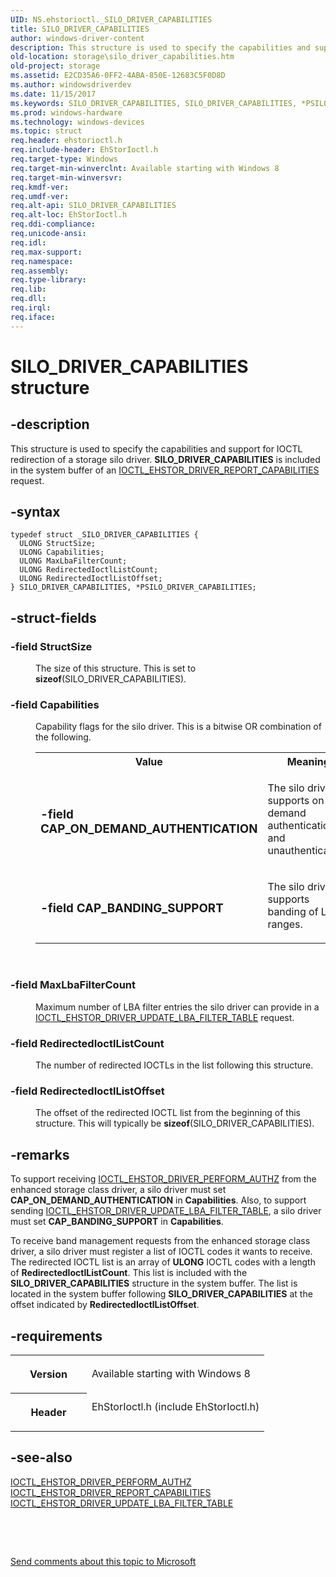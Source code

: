 ```yaml
---
UID: NS.ehstorioctl._SILO_DRIVER_CAPABILITIES
title: SILO_DRIVER_CAPABILITIES
author: windows-driver-content
description: This structure is used to specify the capabilities and support for IOCTL redirection of a storage silo driver. SILO_DRIVER_CAPABILITIES is included in the system buffer of an IOCTL_EHSTOR_DRIVER_REPORT_CAPABILITIES request.
old-location: storage\silo_driver_capabilities.htm
old-project: storage
ms.assetid: E2CD35A6-0FF2-4ABA-850E-12683C5F0D8D
ms.author: windowsdriverdev
ms.date: 11/15/2017
ms.keywords: SILO_DRIVER_CAPABILITIES, SILO_DRIVER_CAPABILITIES, *PSILO_DRIVER_CAPABILITIES
ms.prod: windows-hardware
ms.technology: windows-devices
ms.topic: struct
req.header: ehstorioctl.h
req.include-header: EhStorIoctl.h
req.target-type: Windows
req.target-min-winverclnt: Available starting with Windows 8
req.target-min-winversvr: 
req.kmdf-ver: 
req.umdf-ver: 
req.alt-api: SILO_DRIVER_CAPABILITIES
req.alt-loc: EhStorIoctl.h
req.ddi-compliance: 
req.unicode-ansi: 
req.idl: 
req.max-support: 
req.namespace: 
req.assembly: 
req.type-library: 
req.lib: 
req.dll: 
req.irql: 
req.iface: 
---
```


# SILO_DRIVER_CAPABILITIES structure



## -description
<p>This structure is used to specify the capabilities and support for IOCTL redirection of a storage silo driver. <b>SILO_DRIVER_CAPABILITIES</b> is included in the system buffer of an <a href="https://msdn.microsoft.com/library/windows/hardware/hh451445">IOCTL_EHSTOR_DRIVER_REPORT_CAPABILITIES</a> request.</p>


## -syntax

````
typedef struct _SILO_DRIVER_CAPABILITIES {
  ULONG StructSize;
  ULONG Capabilities;
  ULONG MaxLbaFilterCount;
  ULONG RedirectedIoctlListCount;
  ULONG RedirectedIoctlListOffset;
} SILO_DRIVER_CAPABILITIES, *PSILO_DRIVER_CAPABILITIES;
````


## -struct-fields
<dl>

### -field <b>StructSize</b>

<dd>
<p>The size of this structure. This is set to <b>sizeof</b>(SILO_DRIVER_CAPABILITIES).</p>
</dd>

### -field <b>Capabilities</b>

<dd>
<p>Capability flags for the silo driver. This is a bitwise OR combination of the following.</p>
<table>
<tr>
<th>Value</th>
<th>Meaning</th>
</tr>
<tr>
<td width="40%"><a id="CAP_ON_DEMAND_AUTHENTICATION"></a><a id="cap_on_demand_authentication"></a><dl>

### -field <b>CAP_ON_DEMAND_AUTHENTICATION</b>

</dl>
</td>
<td width="60%">
<p>The silo driver supports on-demand authentication and unauthentication.</p>
</td>
</tr>
<tr>
<td width="40%"><a id="CAP_BANDING_SUPPORT"></a><a id="cap_banding_support"></a><dl>

### -field <b>CAP_BANDING_SUPPORT</b>

</dl>
</td>
<td width="60%">
<p>The silo driver supports banding of LBA ranges.</p>
</td>
</tr>
</table>
<p> </p>
</dd>

### -field <b>MaxLbaFilterCount</b>

<dd>
<p>Maximum number of LBA filter entries the silo driver can provide in a <a href="https://msdn.microsoft.com/library/windows/hardware/hh406723">IOCTL_EHSTOR_DRIVER_UPDATE_LBA_FILTER_TABLE</a> request.</p>
</dd>

### -field <b>RedirectedIoctlListCount</b>

<dd>
<p>The number of redirected IOCTLs in the list following this structure.</p>
</dd>

### -field <b>RedirectedIoctlListOffset</b>

<dd>
<p>The offset of the redirected IOCTL list from the beginning of this structure. This will typically be <b>sizeof</b>(SILO_DRIVER_CAPABILITIES).</p>
</dd>
</dl>

## -remarks
<p>To support receiving <a href="https://msdn.microsoft.com/library/windows/hardware/hh451439">IOCTL_EHSTOR_DRIVER_PERFORM_AUTHZ</a> from the enhanced storage class driver, a silo driver must set <b>CAP_ON_DEMAND_AUTHENTICATION</b> in <b>Capabilities</b>. Also, to support sending <a href="https://msdn.microsoft.com/library/windows/hardware/hh406723">IOCTL_EHSTOR_DRIVER_UPDATE_LBA_FILTER_TABLE</a>, a silo driver must set <b>CAP_BANDING_SUPPORT</b> in <b>Capabilities</b>.</p>

<p>To receive band management requests from the enhanced storage class driver, a silo driver must register a list of IOCTL codes it wants to receive. The redirected IOCTL list is an array of <b>ULONG</b> IOCTL codes with a length of <b>RedirectedIoctlListCount</b>. This list is included with the <b>SILO_DRIVER_CAPABILITIES</b> structure in the system buffer. The list is located in the system buffer following  <b>SILO_DRIVER_CAPABILITIES</b> at the offset indicated by <b>RedirectedIoctlListOffset</b>.</p>

## -requirements
<table>
<tr>
<th width="30%">
<p>Version</p>
</th>
<td width="70%">
<p>Available starting with Windows 8</p>
</td>
</tr>
<tr>
<th width="30%">
<p>Header</p>
</th>
<td width="70%">
<dl>
<dt>EhStorIoctl.h (include EhStorIoctl.h)</dt>
</dl>
</td>
</tr>
</table>

## -see-also
<dl>
<dt>
<a href="https://msdn.microsoft.com/library/windows/hardware/hh451439">IOCTL_EHSTOR_DRIVER_PERFORM_AUTHZ</a>
</dt>
<dt>
<a href="https://msdn.microsoft.com/library/windows/hardware/hh451445">IOCTL_EHSTOR_DRIVER_REPORT_CAPABILITIES</a>
</dt>
<dt>
<a href="https://msdn.microsoft.com/library/windows/hardware/hh406723">IOCTL_EHSTOR_DRIVER_UPDATE_LBA_FILTER_TABLE</a>
</dt>
</dl>
<p> </p>
<p> </p>
<p><a href="mailto:wsddocfb@microsoft.com?subject=Documentation%20feedback [storage\storage]:%20SILO_DRIVER_CAPABILITIES structure%20 RELEASE:%20(11/15/2017)&amp;body=%0A%0APRIVACY STATEMENT%0A%0AWe use your feedback to improve the documentation. We don't use your email address for any other purpose, and we'll remove your email address from our system after the issue that you're reporting is fixed. While we're working to fix this issue, we might send you an email message to ask for more info. Later, we might also send you an email message to let you know that we've addressed your feedback.%0A%0AFor more info about Microsoft's privacy policy, see http://privacy.microsoft.com/en-us/default.aspx." title="Send comments about this topic to Microsoft">Send comments about this topic to Microsoft</a></p>
